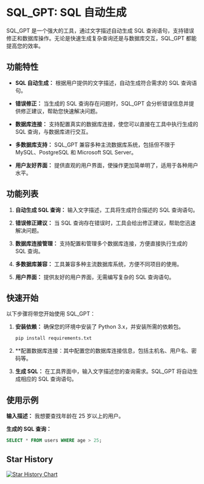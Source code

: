 
# SQL_GPT: SQL 自动生成

SQL_GPT 是一个强大的工具，通过文字描述自动生成 SQL 查询语句，支持错误修正和数据库操作。无论是快速生成复杂查询还是与数据库交互，SQL_GPT 都能提高您的效率。

## 功能特性

- **SQL 自动生成：** 根据用户提供的文字描述，自动生成符合需求的 SQL 查询语句。

- **错误修正：** 当生成的 SQL 查询存在问题时，SQL_GPT 会分析错误信息并提供修正建议，帮助您快速解决问题。

- **数据库连接：** 支持配置真实的数据库连接，使您可以直接在工具中执行生成的 SQL 查询，与数据库进行交互。

- **多数据库支持：** SQL_GPT 兼容多种主流数据库系统，包括但不限于 MySQL、PostgreSQL 和 Microsoft SQL Server。

- **用户友好界面：** 提供直观的用户界面，使操作更加简单明了，适用于各种用户水平。

## 功能列表

1. **自动生成 SQL 查询：** 输入文字描述，工具将生成符合描述的 SQL 查询语句。

2. **错误修正建议：** 当 SQL 查询存在错误时，工具会给出修正建议，帮助您迅速解决问题。

3. **数据库连接管理：** 支持配置和管理多个数据库连接，方便直接执行生成的 SQL 查询。

4. **多数据库兼容：** 工具兼容多种主流数据库系统，方便不同项目的使用。

5. **用户界面：** 提供友好的用户界面，无需编写复杂的 SQL 查询语句。

## 快速开始

以下步骤将带您开始使用 SQL_GPT：

1. **安装依赖：** 确保您的环境中安装了 Python 3.x，并安装所需的依赖包。

    ```bash
    pip install requirements.txt
    ```

2. **配置数据库连接：其中配置您的数据库连接信息，包括主机名、用户名、密码等。

3. **生成 SQL：** 在工具界面中，输入文字描述您的查询需求。SQL_GPT 将自动生成相应的 SQL 查询语句。


## 使用示例

**输入描述：** 我想要查找年龄在 25 岁以上的用户。

**生成的 SQL 查询：**
```sql
SELECT * FROM users WHERE age > 25;
```

## Star History
[![Star History Chart](https://star-history.com/#CL-lau/SQL-GPT&Date)](https://star-history.com/#CL-lau/GPT-Java&Date)
